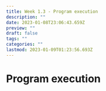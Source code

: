 ```yaml
---
title: Week 1.3 - Program execution
description: ""
date: 2023-01-08T23:06:43.659Z
preview: ""
draft: false
tags: ""
categories: ""
lastmod: 2023-01-09T01:23:56.693Z
---
```

# Program execution